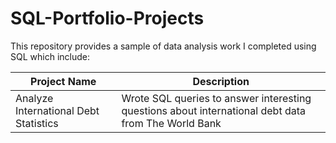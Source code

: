 # SQL-Portfolio-Projects
This repository provides a sample of data analysis work I completed using SQL which include:

Project Name  | Description
------------- | -------------
Analyze International Debt Statistics  | Wrote SQL queries to answer interesting questions about international debt data from The World Bank


